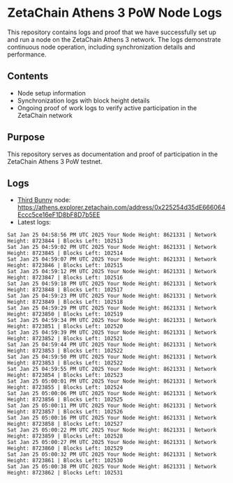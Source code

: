 # ZetaChain Athens 3 PoW Node Logs
This repository contains logs and proof that we have successfully set up and run a node on the ZetaChain Athens 3 network. The logs demonstrate continuous node operation, including synchronization details and performance.

## Contents
- Node setup information
- Synchronization logs with block height details
- Ongoing proof of work logs to verify active participation in the ZetaChain network

## Purpose
This repository serves as documentation and proof of participation in the ZetaChain Athens 3 PoW testnet.

## Logs

- [Third Bunny](https://thirdbunny.xyz/) node: https://athens.explorer.zetachain.com/address/0x225254d35dE666064Eccc5ce16eF1D8bF8D7b5EE
- Latest logs:
```
Sat Jan 25 04:58:56 PM UTC 2025 Your Node Height: 8621331 | Network Height: 8723844 | Blocks Left: 102513
Sat Jan 25 04:59:02 PM UTC 2025 Your Node Height: 8621331 | Network Height: 8723845 | Blocks Left: 102514
Sat Jan 25 04:59:07 PM UTC 2025 Your Node Height: 8621331 | Network Height: 8723846 | Blocks Left: 102515
Sat Jan 25 04:59:12 PM UTC 2025 Your Node Height: 8621331 | Network Height: 8723847 | Blocks Left: 102516
Sat Jan 25 04:59:18 PM UTC 2025 Your Node Height: 8621331 | Network Height: 8723848 | Blocks Left: 102517
Sat Jan 25 04:59:23 PM UTC 2025 Your Node Height: 8621331 | Network Height: 8723849 | Blocks Left: 102518
Sat Jan 25 04:59:29 PM UTC 2025 Your Node Height: 8621331 | Network Height: 8723850 | Blocks Left: 102519
Sat Jan 25 04:59:34 PM UTC 2025 Your Node Height: 8621331 | Network Height: 8723851 | Blocks Left: 102520
Sat Jan 25 04:59:39 PM UTC 2025 Your Node Height: 8621331 | Network Height: 8723852 | Blocks Left: 102521
Sat Jan 25 04:59:44 PM UTC 2025 Your Node Height: 8621331 | Network Height: 8723853 | Blocks Left: 102522
Sat Jan 25 04:59:50 PM UTC 2025 Your Node Height: 8621331 | Network Height: 8723853 | Blocks Left: 102522
Sat Jan 25 04:59:55 PM UTC 2025 Your Node Height: 8621331 | Network Height: 8723854 | Blocks Left: 102523
Sat Jan 25 05:00:01 PM UTC 2025 Your Node Height: 8621331 | Network Height: 8723855 | Blocks Left: 102524
Sat Jan 25 05:00:06 PM UTC 2025 Your Node Height: 8621331 | Network Height: 8723856 | Blocks Left: 102525
Sat Jan 25 05:00:11 PM UTC 2025 Your Node Height: 8621331 | Network Height: 8723857 | Blocks Left: 102526
Sat Jan 25 05:00:16 PM UTC 2025 Your Node Height: 8621331 | Network Height: 8723858 | Blocks Left: 102527
Sat Jan 25 05:00:22 PM UTC 2025 Your Node Height: 8621331 | Network Height: 8723859 | Blocks Left: 102528
Sat Jan 25 05:00:27 PM UTC 2025 Your Node Height: 8621331 | Network Height: 8723860 | Blocks Left: 102529
Sat Jan 25 05:00:32 PM UTC 2025 Your Node Height: 8621331 | Network Height: 8723861 | Blocks Left: 102530
Sat Jan 25 05:00:38 PM UTC 2025 Your Node Height: 8621331 | Network Height: 8723862 | Blocks Left: 102531
```
